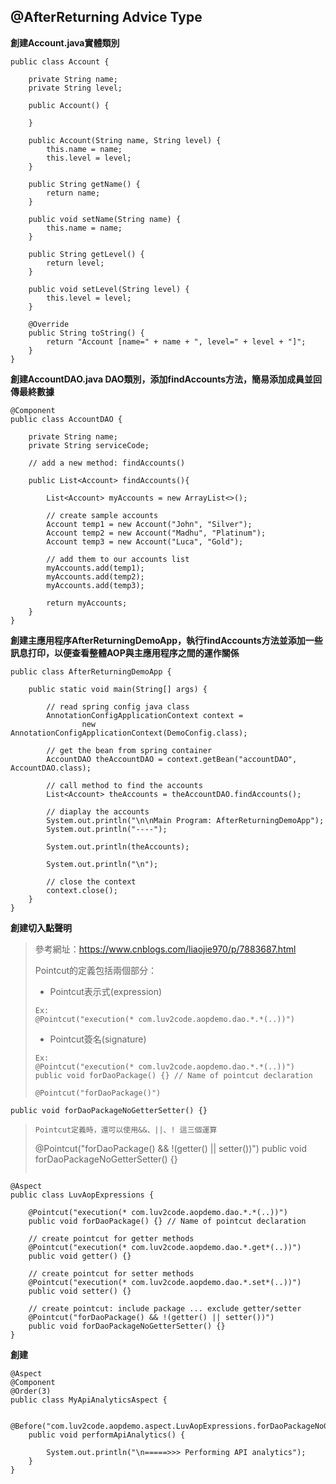 ## @AfterReturning Advice Type
**創建Account.java實體類別**
```
public class Account {
	
	private String name;
	private String level;
	
	public Account() {
		
	}
	
	public Account(String name, String level) {
		this.name = name;
		this.level = level;
	}

	public String getName() {
		return name;
	}
	
	public void setName(String name) {
		this.name = name;
	}
	
	public String getLevel() {
		return level;
	}
	
	public void setLevel(String level) {
		this.level = level;
	}

	@Override
	public String toString() {
		return "Account [name=" + name + ", level=" + level + "]";
	}
}
```
**創建AccountDAO.java DAO類別，添加findAccounts方法，簡易添加成員並回傳最終數據**
```
@Component
public class AccountDAO {

	private String name;
	private String serviceCode;
	
	// add a new method: findAccounts()
	
	public List<Account> findAccounts(){
		
		List<Account> myAccounts = new ArrayList<>();
		
		// create sample accounts
		Account temp1 = new Account("John", "Silver");
		Account temp2 = new Account("Madhu", "Platinum");
		Account temp3 = new Account("Luca", "Gold");
		
		// add them to our accounts list
		myAccounts.add(temp1);
		myAccounts.add(temp2);
		myAccounts.add(temp3);	
		
		return myAccounts;
	}
}
```
**創建主應用程序AfterReturningDemoApp，執行findAccounts方法並添加一些訊息打印，以便查看整體AOP與主應用程序之間的運作關係**
```
public class AfterReturningDemoApp {

	public static void main(String[] args) {
		
		// read spring config java class
		AnnotationConfigApplicationContext context = 
				new AnnotationConfigApplicationContext(DemoConfig.class);
		
		// get the bean from spring container
		AccountDAO theAccountDAO = context.getBean("accountDAO", AccountDAO.class);
		
		// call method to find the accounts
		List<Account> theAccounts = theAccountDAO.findAccounts();
		
		// diaplay the accounts
		System.out.println("\n\nMain Program: AfterReturningDemoApp");
		System.out.println("----");
		
		System.out.println(theAccounts);
		
		System.out.println("\n");		
		
		// close the context
		context.close();
	}
}
```
**創建切入點聲明**
>參考網址：https://www.cnblogs.com/liaojie970/p/7883687.html
>
>Pointcut的定義包括兩個部分：
>* Pointcut表示式(expression) 
>```
>Ex:
>@Pointcut("execution(* com.luv2code.aopdemo.dao.*.*(..))")
>```
>* Pointcut簽名(signature) 
>```
>Ex:
>@Pointcut("execution(* com.luv2code.aopdemo.dao.*.*(..))")
>public void forDaoPackage() {} // Name of pointcut declaration
>```
>```
>@Pointcut("forDaoPackage()")
	public void forDaoPackageNoGetterSetter() {}
>```
>Pointcut定義時，還可以使用&&、||、! 這三個運算
>```
>@Pointcut("forDaoPackage() && !(getter() || setter())")
>public void forDaoPackageNoGetterSetter() {}
>```
>
```
@Aspect
public class LuvAopExpressions {

	@Pointcut("execution(* com.luv2code.aopdemo.dao.*.*(..))")
	public void forDaoPackage() {} // Name of pointcut declaration
	
	// create pointcut for getter methods
	@Pointcut("execution(* com.luv2code.aopdemo.dao.*.get*(..))")
	public void getter() {}
	
	// create pointcut for setter methods
	@Pointcut("execution(* com.luv2code.aopdemo.dao.*.set*(..))")
	public void setter() {}
	
	// create pointcut: include package ... exclude getter/setter
	@Pointcut("forDaoPackage() && !(getter() || setter())")
	public void forDaoPackageNoGetterSetter() {}
}
```
**創建**
```
@Aspect
@Component
@Order(3)
public class MyApiAnalyticsAspect {
	
	@Before("com.luv2code.aopdemo.aspect.LuvAopExpressions.forDaoPackageNoGetterSetter()")
	public void performApiAnalytics() {
		
		System.out.println("\n=====>>> Performing API analytics");
	}
}
```
